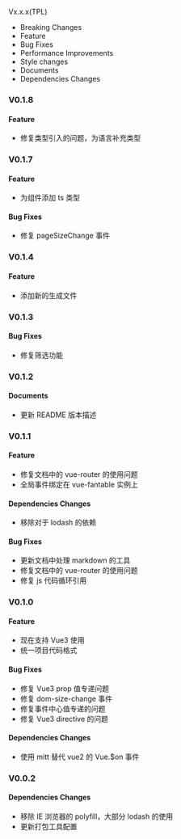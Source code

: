 Vx.x.x(TPL)

- Breaking Changes
- Feature
- Bug Fixes
- Performance Improvements
- Style changes
- Documents
- Dependencies Changes

### V0.1.8

#### Feature

- 修复类型引入的问题，为语言补充类型

### V0.1.7

#### Feature

- 为组件添加 ts 类型

#### Bug Fixes

- 修复 pageSizeChange 事件

### V0.1.4

#### Feature

- 添加新的生成文件

### V0.1.3

#### Bug Fixes

- 修复筛选功能

### V0.1.2

#### Documents

- 更新 README 版本描述

### V0.1.1

#### Feature

- 修复文档中的 vue-router 的使用问题
- 全局事件绑定在 vue-fantable 实例上

#### Dependencies Changes

- 移除对于 lodash 的依赖

#### Bug Fixes

- 更新文档中处理 markdown 的工具
- 修复文档中的 vue-router 的使用问题
- 修复 js 代码循环引用

### V0.1.0

#### Feature

- 现在支持 Vue3 使用
- 统一项目代码格式

#### Bug Fixes

- 修复 Vue3 prop 值专递问题
- 修复 dom-size-change 事件
- 修复事件中心值专递的问题
- 修复 Vue3 directive 的问题

#### Dependencies Changes

- 使用 mitt 替代 vue2 的 Vue.$on 事件

### V0.0.2


#### Dependencies Changes

- 移除 IE 浏览器的 polyfill，大部分 lodash 的使用
- 更新打包工具配置
